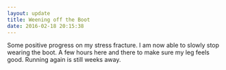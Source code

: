 ```yaml
---
layout: update
title: Weening off the Boot
date: 2016-02-18 20:15:38
---
```


Some positive progress on my stress fracture. I am now able to slowly stop wearing the boot. A few hours here and there to make sure my leg feels good. Running again is still weeks away.

